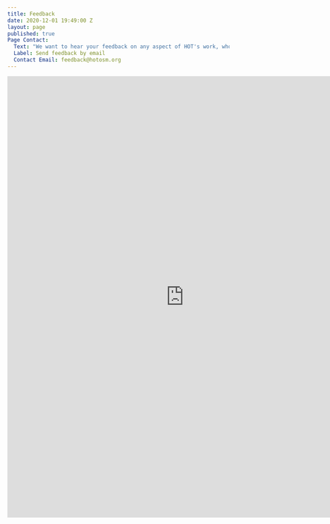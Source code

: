 ```yaml
---
title: Feedback
date: 2020-12-01 19:49:00 Z
layout: page
published: true
Page Contact: 
  Text: "We want to hear your feedback on any aspect of HOT's work, whoever you are. Please feel free to write in the language you feel most comfortable with using the form or the email address. We will respond to your feedback if you have selected the option to say that you are happy for us to do so. If you have a general enquiry that is not related to HOT's activities, please go to the contact page. All feedback will be forward to the relevant team within HOT and discussed and we will respond as soon as possible whenever appropriate."
  Label: Send feedback by email
  Contact Email: feedback@hotosm.org
---
```


<iframe src="https://docs.google.com/forms/d/e/1FAIpQLSdUHdB9NoPRWCWvn1NrTo2ncKWvqHig2Fli25Vn1dn_F_f8_g/viewform?embedded=true" width="800" height="1000" frameborder="0" marginheight="15px" marginwidth="15px">Loading…</iframe>